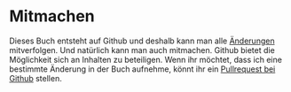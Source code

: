 # Mitmachen

Dieses Buch entsteht auf Github und deshalb kann man alle [Änderungen](https://github.com/jonas28/digitalkonzept/commits/master) mitverfolgen.
Und natürlich kann man auch mitmachen. Github bietet die Möglichkeit sich an Inhalten zu beteiligen. Wenn ihr möchtet, dass ich eine bestimmte Änderung in der Buch aufnehme, könnt ihr ein [Pullrequest bei Github](https://github.com/jonas28/digitalkonzept/pulls) stellen.